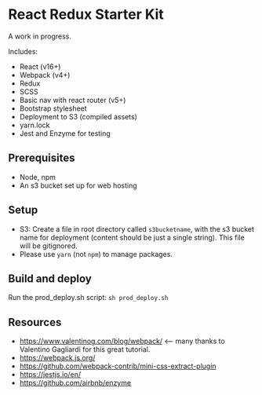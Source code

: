 # React Redux Starter Kit
A work in progress.

Includes:
- React (v16+)
- Webpack (v4+)
- Redux
- SCSS
- Basic nav with react router (v5+)
- Bootstrap stylesheet
- Deployment to S3 (compiled assets)
- yarn.lock
- Jest and Enzyme for testing

## Prerequisites
- Node, npm
- An s3 bucket set up for web hosting

## Setup
- S3: Create a file in root directory called `s3bucketname`, with the s3 bucket name for deployment (content should be just a single string). This file will be gitignored.
- Please use `yarn` (not `npm`) to manage packages.

## Build and deploy
Run the prod_deploy.sh script: `sh prod_deploy.sh`

## Resources
- https://www.valentinog.com/blog/webpack/ <-- many thanks to Valentino Gagliardi for this great tutorial.
- https://webpack.js.org/
- https://github.com/webpack-contrib/mini-css-extract-plugin
- https://jestjs.io/en/
- https://github.com/airbnb/enzyme
